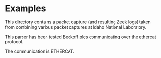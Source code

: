 # Examples

This directory contains a packet capture (and resulting Zeek logs) taken from combining various packet captures at Idaho National Laboratory.

This parser has been tested Beckoff plcs communicating over the ethercat protocol. 

The communication is ETHERCAT.